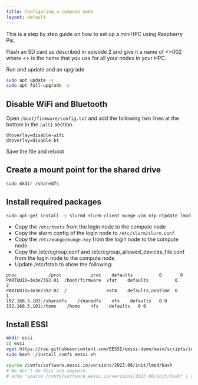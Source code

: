 ```yaml
---
title: Configuring a compute node
layout: default
---
```


This is a step by step guide on how to set up a miniHPC using Raspberry Pis.

Flash an SD card as described in episode 2 and give it a name of <<nodename>>002 where <<nodename>> is the
name that you use for all your nodes in your HPC.

Run and update and an upgrade
```bash
sudo apt update -y
sudo apt full-upgrade -y
```

## Disable WiFi and Bluetooth
Open `/boot/firmware/config.txt` and add the following two lines at the bottom in the `[all]` section.
```
dtoverlay=disable-wifi
dtoverlay=disable-bt
```
Save the file and reboot

## Create a mount point for the shared drive

```bash
sudo mkdir /sharedfs
```

## Install required packages

```bash
sudo apt-get install -y slurmd slurm-client munge vim ntp ntpdate lmod
```

- Copy the `/etc/hosts` from the login node to the compute node
- Copy the slurm config of the login node to `/etc/slurm/slurm.conf`
- Copy the `/etc/munge/munge.key` from the login node to the compute node
- Copy the /etc/cgroup.conf and /etc/cgroup_allowed_devices_file.conf from the login node to the compute node
- Update /etc/fstab to show the following:

```
proc            /proc           proc    defaults          0       0
PARTUUID=3e3e7392-01  /boot/firmware  vfat    defaults          0       2
PARTUUID=3e3e7392-02  /               ext4    defaults,noatime  0       1
192.168.5.101:/sharedfs    /sharedfs    nfs    defaults   0 0
192.168.5.101:/home    /home    nfs    defaults   0 0

```

## Install ESSI

```bash
mkdir essi
cd essi
wget https://raw.githubusercontent.com/EESSI/eessi-demo/main/scripts/install_cvmfs_eessi.sh
sudo bash ./install_cvmfs_eessi.sh

source /cvmfs/software.eessi.io/versions/2023.06/init/lmod/bash
# We don't do this one anymore:
# echo "source /cvmfs/software.eessi.io/versions/2023.06/init/bash" | sudo tee -a /etc/profile
```



